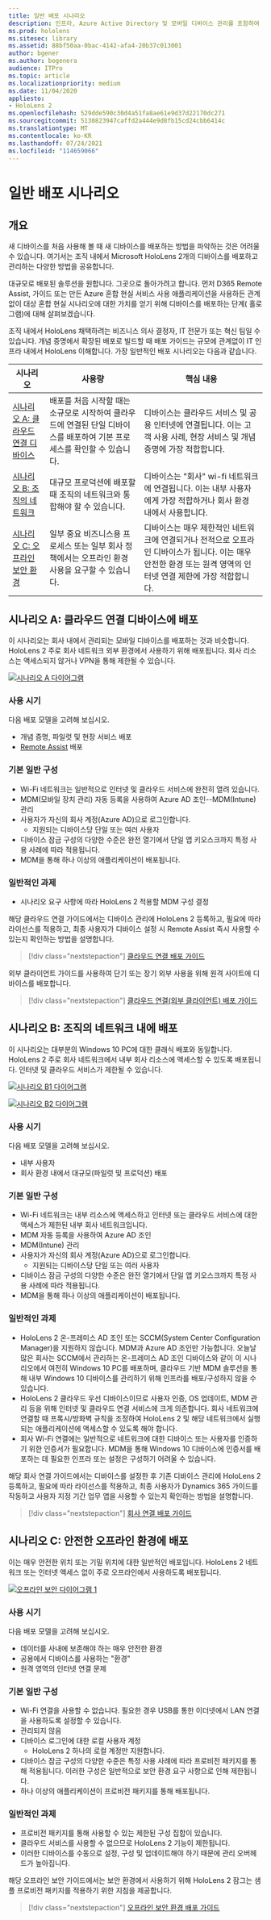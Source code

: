 ```yaml
---
title: 일반 배포 시나리오
description: 인프라, Azure Active Directory 및 모바일 디바이스 관리를 포함하여 엔터프라이즈 환경에서 HoloLens 배포하고 관리하는 방법에 대해 자세히 알아봅니다.
ms.prod: hololens
ms.sitesec: library
ms.assetid: 88bf50aa-0bac-4142-afa4-20b37c013001
author: bgener
ms.author: bogenera
audience: ITPro
ms.topic: article
ms.localizationpriority: medium
ms.date: 11/04/2020
appliesto:
- HoloLens 2
ms.openlocfilehash: 529dde590c30d4a51fa8ae61e9d37d22170dc271
ms.sourcegitcommit: 5130823947caffd2a444e9d8fb15cd24cbb6414c
ms.translationtype: MT
ms.contentlocale: ko-KR
ms.lasthandoff: 07/24/2021
ms.locfileid: "114659066"
---
```

# <a name="common-deployment-scenarios"></a>일반 배포 시나리오

## <a name="overview"></a>개요

새 디바이스를 처음 사용해 볼 때 새 디바이스를 배포하는 방법을 파악하는 것은 어려울 수 있습니다. 여기서는 조직 내에서 Microsoft HoloLens 2개의 디바이스를 배포하고 관리하는 다양한 방법을 공유합니다.

대규모로 배포된 솔루션을 원합니다. 그곳으로 돌아가려고 합니다. 먼저 D365 Remote Assist, 가이드 또는 만든 Azure 혼합 현실 서비스 사용 애플리케이션을 사용하든 관계없이 대상 혼합 현실 시나리오에 대한 가치를 얻기 위해 디바이스를 배포하는 단계( 홀로그램)에 대해 살펴보겠습니다.

조직 내에서 HoloLens 채택하려는 비즈니스 의사 결정자, IT 전문가 또는 혁신 팀일 수 있습니다. 개념 증명에서 확장된 배포로 빌드할 때 배포 가이드는 규모에 관계없이 IT 인프라 내에서 HoloLens 이해합니다. 가장 일반적인 배포 시나리오는 다음과 같습니다.

| 시나리오 |사용량 | 핵심 내용 |
|---------|---------|---------|
| [시나리오 A: 클라우드 연결 디바이스](hololens2-cloud-connected-overview.md) | 배포를 처음 시작할 때는 소규모로 시작하여 클라우드에 연결된 단일 디바이스를 배포하여 기본 프로세스를 확인할 수 있습니다. | 디바이스는 클라우드 서비스 및 공용 인터넷에 연결됩니다. 이는 고객 사용 사례, 현장 서비스 및 개념 증명에 가장 적합합니다.|
| [시나리오 B: 조직의 네트워크](hololens2-corp-connected-overview.md) | 대규모 프로덕션에 배포할 때 조직의 네트워크와 통합해야 할 수 있습니다. | 디바이스는 "회사" wi-fi 네트워크에 연결됩니다. 이는 내부 사용자에게 가장 적합하거나 회사 환경 내에서 사용합니다.|
| [시나리오 C: 오프라인 보안 환경](hololens-common-scenarios-offline-secure.md) | 일부 중요 비즈니스용 프로세스 또는 일부 회사 정책에서는 오프라인 환경 사용을 요구할 수 있습니다. | 디바이스는 매우 제한적인 네트워크에 연결되거나 전적으로 오프라인 디바이스가 됩니다. 이는 매우 안전한 환경 또는 원격 영역의 인터넷 연결 제한에 가장 적합합니다. |

## <a name="scenario-a-deploy-to-cloud-connected-devices"></a>시나리오 A: 클라우드 연결 디바이스에 배포

이 시나리오는 회사 내에서 관리되는 모바일 디바이스를 배포하는 것과 비슷합니다. HoloLens 2 주로 회사 네트워크 외부 환경에서 사용하기 위해 배포됩니다. 회사 리소스는 액세스되지 않거나 VPN을 통해 제한될 수 있습니다.

[![시나리오 A 다이어그램](images/deployment-guides-revised-scenario-a.png)](images/deployment-guides-revised-scenario-a.png#lightbox)

### <a name="when-to-use"></a>사용 시기

다음 배포 모델을 고려해 보십시오.

* 개념 증명, 파일럿 및 현장 서비스 배포
* [Remote Assist](hololens2-options-remote-assist.md) 배포

### <a name="basic-common-configurations"></a>기본 일반 구성

* Wi-Fi 네트워크는 일반적으로 인터넷 및 클라우드 서비스에 완전히 열려 있습니다.
* MDM(모바일 장치 관리) 자동 등록을 사용하여 Azure AD 조인--MDM(Intune) 관리
* 사용자가 자신의 회사 계정(Azure AD)으로 로그인합니다.
  * 지원되는 디바이스당 단일 또는 여러 사용자
* 디바이스 잠금 구성의 다양한 수준은 완전 열기에서 단일 앱 키오스크까지 특정 사용 사례에 따라 적용됩니다.
* MDM을 통해 하나 이상의 애플리케이션이 배포됩니다.

### <a name="common-challenges"></a>일반적인 과제

* 시나리오 요구 사항에 따라 HoloLens 2 적용할 MDM 구성 결정

해당 클라우드 연결 가이드에서는 디바이스 관리에 HoloLens 2 등록하고, 필요에 따라 라이선스를 적용하고, 최종 사용자가 디바이스 설정 시 Remote Assist 즉시 사용할 수 있는지 확인하는 방법을 설명합니다.

> [!div class="nextstepaction"]
> [클라우드 연결 배포 가이드](hololens2-cloud-connected-overview.md)

외부 클라이언트 가이드를 사용하여 단기 또는 장기 외부 사용을 위해 원격 사이트에 디바이스를 배포합니다.

> [!div class="nextstepaction"]
> [클라우드 연결(외부 클라이언트) 배포 가이드](hololens2-deployment-guide.md)

## <a name="scenario-b-deploy-inside-your-organizations-network"></a>시나리오 B: 조직의 네트워크 내에 배포

이 시나리오는 대부분의 Windows 10 PC에 대한 클래식 배포와 동일합니다. HoloLens 2 주로 회사 네트워크에서 내부 회사 리소스에 액세스할 수 있도록 배포됩니다. 인터넷 및 클라우드 서비스가 제한될 수 있습니다. 

[![시나리오 B1 다이어그램](images/deployment-guides-revised-scenario-b-01-1.png)](images/deployment-guides-revised-scenario-b-01-1.png#lightbox)

[![시나리오 B2 다이어그램](images/deployment-guides-revised-scenario-b-02-1.png)](images/deployment-guides-revised-scenario-b-02-1.png#lightbox)

### <a name="when-to-use"></a>사용 시기

다음 배포 모델을 고려해 보십시오.

* 내부 사용자
* 회사 환경 내에서 대규모(파일럿 및 프로덕션) 배포

### <a name="basic-common-configurations"></a>기본 일반 구성

* Wi-Fi 네트워크는 내부 리소스에 액세스하고 인터넷 또는 클라우드 서비스에 대한 액세스가 제한된 내부 회사 네트워크입니다.
* MDM 자동 등록을 사용하여 Azure AD 조인
* MDM(Intune) 관리
* 사용자가 자신의 회사 계정(Azure AD)으로 로그인합니다.
  * 지원되는 디바이스당 단일 또는 여러 사용자
* 디바이스 잠금 구성의 다양한 수준은 완전 열기에서 단일 앱 키오스크까지 특정 사용 사례에 따라 적용됩니다.
* MDM을 통해 하나 이상의 애플리케이션이 배포됩니다.

### <a name="common-challenges"></a>일반적인 과제

* HoloLens 2 온-프레미스 AD 조인 또는 SCCM(System Center Configuration Manager)을 지원하지 않습니다. MDM과 Azure AD 조인만 가능합니다. 오늘날 많은 회사는 SCCM에서 관리하는 온-프레미스 AD 조인 디바이스와 같이 이 시나리오에서 여전히 Windows 10 PC를 배포하며, 클라우드 기반 MDM 솔루션을 통해 내부 Windows 10 디바이스를 관리하기 위해 인프라를 배포/구성하지 않을 수 있습니다.
* HoloLens 2 클라우드 우선 디바이스이므로 사용자 인증, OS 업데이트, MDM 관리 등을 위해 인터넷 및 클라우드 연결 서비스에 크게 의존합니다. 회사 네트워크에 연결할 때 프록시/방화벽 규칙을 조정하여 HoloLens 2 및 해당 네트워크에서 실행되는 애플리케이션에 액세스할 수 있도록 해야 합니다.
* 회사 Wi-Fi 연결에는 일반적으로 네트워크에 대한 디바이스 또는 사용자를 인증하기 위한 인증서가 필요합니다. MDM을 통해 Windows 10 디바이스에 인증서를 배포하는 데 필요한 인프라 또는 설정은 구성하기 어려울 수 있습니다.

해당 회사 연결 가이드에서는 디바이스를 설정한 후 기존 디바이스 관리에 HoloLens 2 등록하고, 필요에 따라 라이선스를 적용하고, 최종 사용자가 Dynamics 365 가이드를 작동하고 사용자 지정 기간 업무 앱을 사용할 수 있는지 확인하는 방법을 설명합니다.

> [!div class="nextstepaction"]
> [회사 연결 배포 가이드](hololens2-corp-connected-overview.md)

## <a name="scenario-c-deploy-in-secure-offline-environment"></a>시나리오 C: 안전한 오프라인 환경에 배포

이는 매우 안전한 위치 또는 기밀 위치에 대한 일반적인 배포입니다. HoloLens 2 네트워크 또는 인터넷 액세스 없이 주로 오프라인에서 사용하도록 배포됩니다.

[![오프라인 보안 다이어그램 1](images/deployment-guides-revised-scenario-c-01.png)](images/deployment-guides-revised-scenario-c-01.png#lightbox)

### <a name="when-to-use"></a>사용 시기

다음 배포 모델을 고려해 보십시오.

* 데이터를 사내에 보존해야 하는 매우 안전한 환경
* 공용에서 디바이스를 사용하는 "환경"
* 원격 영역의 인터넷 연결 문제

### <a name="basic-common-configurations"></a>기본 일반 구성

* Wi-Fi 연결을 사용할 수 없습니다. 필요한 경우 USB를 통한 이더넷에서 LAN 연결을 사용하도록 설정할 수 있습니다.
* 관리되지 않음
* 디바이스 로그인에 대한 로컬 사용자 계정
  * HoloLens 2 하나의 로컬 계정만 지원합니다.
* 디바이스 잠금 구성의 다양한 수준은 특정 사용 사례에 따라 프로비전 패키지를 통해 적용됩니다. 이러한 구성은 일반적으로 보안 환경 요구 사항으로 인해 제한됩니다.
* 하나 이상의 애플리케이션이 프로비전 패키지를 통해 배포됩니다.

### <a name="common-challenges"></a>일반적인 과제

* 프로비전 패키지를 통해 사용할 수 있는 제한된 구성 집합이 있습니다.
* 클라우드 서비스를 사용할 수 없으므로 HoloLens 2 기능이 제한됩니다.
* 이러한 디바이스를 수동으로 설정, 구성 및 업데이트해야 하기 때문에 관리 오버헤드가 높아집니다.

해당 오프라인 보안 가이드에서는 보안 환경에서 사용하기 위해 HoloLens 2 잠그는 샘플 프로비전 패키지를 적용하기 위한 지침을 제공합니다.

> [!div class="nextstepaction"]
> [오프라인 보안 환경 배포 가이드](hololens-common-scenarios-offline-secure.md)
